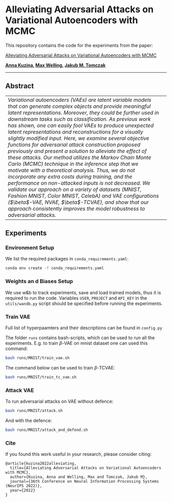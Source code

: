 # Alleviating Adversarial Attacks on Variational Autoencoders with MCMC

This repository contains the code for the experiments from the paper:

[Alleviating Adversarial Attacks on Variational Autoencoders with MCMC](https://arxiv.org/abs/2203.09940)

**[Anna Kuzina](https://akuzina.github.io/), [Max Welling](https://staff.fnwi.uva.nl/m.welling/), [Jakub M. Tomczak](https://jmtomczak.github.io/)**

---
## Abstract
<table>
<tr>
<td>
<i>
Variational autoencoders (VAEs) are latent variable models that can generate complex objects and provide meaningful latent representations. Moreover, they could be further used in downstream tasks such as classification. As previous work has shown, one can easily fool VAEs to produce unexpected latent representations and reconstructions for a visually slightly modified input. Here, we examine several objective functions for adversarial attack construction proposed previously and present a solution to alleviate the effect of these attacks. Our method utilizes the Markov Chain Monte Carlo (MCMC) technique in the inference step that we motivate with a theoretical analysis. Thus, we do not incorporate any extra costs during training, and the performance on non-attacked inputs is not decreased. We validate our approach on a variety of datasets (MNIST, Fashion MNIST, Color MNIST, CelebA) and VAE configurations ($\beta$-VAE, NVAE, $\beta$-TCVAE), and show that our approach consistently improves the model robustness to adversarial attacks.
</i>
</td>
<td>

<p align="center">
<object data="pics/Figure_1_upd.pdf" type="application/pdf" width="100%">
</object>
</p>


</td>
</tr>
</table>

## Experiments 
### Environment Setup
We list the required packages in `conda_requirements.yaml`:
```bash
conda env create -f conda_requirements.yaml
```

### Weights an d Biases Setup
We use w&b to track experiments, save and load trained models, thus it is required to run the code. 
Variables `USER`, `PROJECT` and `API_KEY` in the `utils/wandb.py` script should be specified before running the experiments.  

### Train VAE
Full list of hyperpaamters and their descriptions can be found in `config.py`

The folder `runs` contains bash-scripts, which can be used to run all the experiments. 
E.g. to train $\beta$-VAE on mnist dataset one can used this command:

```bash
bash runs/MNIST/train_vae.sh
```

The command below can be used to train $\beta$-TCVAE:
```bash
bash runs/MNIST/train_tc_vae.sh
```

### Attack VAE
To run adversarial attacks on VAE without defence:
```bash
bash runs/MNIST/attack.sh
```

And with the defence:
```bash
bash runs/MNIST/attack_and_defend.sh
```

### Cite
If you found this work useful in your research, please consider citing:

```text
@article{kuzina2022alleviating,
  title={Alleviating Adversarial Attacks on Variational Autoencoders with MCMC},
  author={Kuzina, Anna and Welling, Max and Tomczak, Jakub M},
  journal={36th Conference on Neural Information Processing Systems (NeurIPS 2022)},
  year={2022}
}
```
